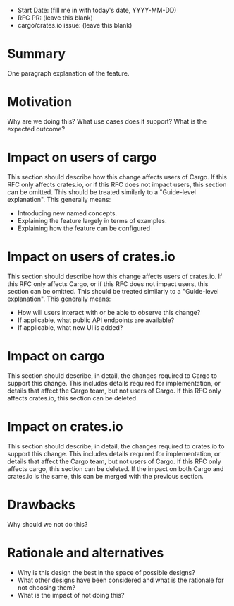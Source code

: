 - Start Date: (fill me in with today's date, YYYY-MM-DD)
- RFC PR: (leave this blank)
- cargo/crates.io issue: (leave this blank)

# Summary

One paragraph explanation of the feature.

# Motivation

Why are we doing this? What use cases does it support? What is the expected outcome?

# Impact on users of cargo

This section should describe how this change affects users of Cargo. If this RFC
only affects crates.io, or if this RFC does not impact users, this section can
be omitted. This should be treated similarly to a "Guide-level explanation".
This generally means:

- Introducing new named concepts.
- Explaining the feature largely in terms of examples.
- Explaining how the feature can be configured

# Impact on users of crates.io

This section should describe how this change affects users of crates.io. If this
RFC only affects Cargo, or if this RFC does not impact users, this section can
be omitted. This should be treated similarly to a "Guide-level explanation".
This generally means:

- How will users interact with or be able to observe this change?
- If applicable, what public API endpoints are available?
- If applicable, what new UI is added?

# Impact on cargo

This section should describe, in detail, the changes required to Cargo to
support this change. This includes details required for implementation, or
details that affect the Cargo team, but not users of Cargo. If this RFC only
affects crates.io, this section can be deleted.

# Impact on crates.io

This section should describe, in detail, the changes required to crates.io to
support this change. This includes details required for implementation, or
details that affect the Cargo team, but not users of Cargo. If this RFC only
affects cargo, this section can be deleted. If the impact on both Cargo and
crates.io is the same, this can be merged with the previous section.

# Drawbacks

Why should we not do this?

# Rationale and alternatives

- Why is this design the best in the space of possible designs?
- What other designs have been considered and what is the rationale for not choosing them?
- What is the impact of not doing this?
